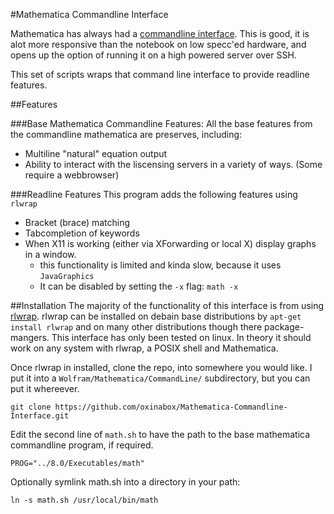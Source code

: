 #Mathematica Commandline Interface

Mathematica has always had a [commandline interface](http://reference.wolfram.com/language/tutorial/UsingATextBasedInterface.html).
This is good, it is alot more responsive than the notebook on low specc'ed hardware, and opens up the option of running it on a high powered server over SSH.

This set of scripts wraps that command line interface to provide readline features.



##Features


###Base Mathematica Commandline Features:
All the base features from the commandline mathematica are preserves, including:
 - Multiline "natural" equation output
 - Ability to interact with the liscensing servers in a variety of ways. (Some require a webbrowser)

###Readline Features
This program adds the following features using `rlwrap`

 - Bracket (brace) matching
 - Tabcompletion of keywords
 - When X11 is working (either via XForwarding or local X) display graphs in a window.
     - this functionality is limited and kinda slow, because it uses `JavaGraphics`
     - It can be disabled by setting the `-x` flag: `math -x`


##Installation
The majority of the functionality of this interface is from using [rlwrap](https://github.com/hanslub42/rlwrap). 
rlwrap can be installed on debain base distributions by `apt-get install rlwrap` and on many other distributions though there package-mangers.
This interface has only been tested on linux. In theory it should work on any system with rlwrap, a POSIX shell and Mathematica.

Once rlwrap in installed, clone the repo, into somewhere you would like. 
I put it into a `Wolfram/Mathematica/CommandLine/` subdirectory, but you can put it whereever.

```
git clone https://github.com/oxinabox/Mathematica-Commandline-Interface.git
```

Edit the second line of `math.sh` to have the path to the base mathematica commandline program, if required.
```
PROG="../8.0/Executables/math"
```

Optionally symlink math.sh into a directory in your path:

```
ln -s math.sh /usr/local/bin/math
```


